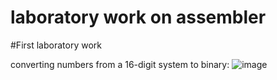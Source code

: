 # laboratory work on assembler

 #First laboratory work 
 
  converting numbers from a 16-digit system to binary:
![image](https://github.com/Kulakov1Dima/laboratory-work-on-assembler/assets/84613812/334de8d8-1261-4e5b-aae4-c03bf7dee3b7)
